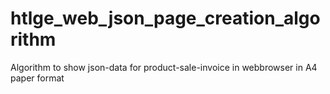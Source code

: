# htlge_web_json_page_creation_algorithm
Algorithm to show json-data for product-sale-invoice  in webbrowser in A4 paper format
